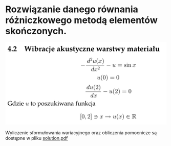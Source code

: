 # Rozwiązanie danego równania różniczkowego metodą elementów skończonych.

<img src="task.png" style="zoom:0.8">

Wyliczenie sformułowania wariacyjnego oraz obliczenia pomocnicze są dostępne w pliku [solution.pdf](solution.pdf)
